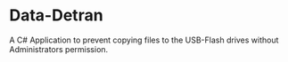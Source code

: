 # Data-Detran
A C# Application to prevent copying files to the USB-Flash drives without Administrators permission.
